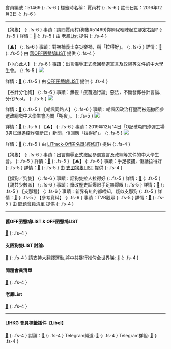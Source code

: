 會員編號：51469
{: .fs-6 }
標籤時名稱：賈雨村
{: .fs-6 }
註冊日期：2016年12月2日
{: .fs-6 }

---

<div class="code-example" markdown="1">

【狗隻】
{: .fs-6 }
事蹟：請問賈雨村(狗隻#51469)你屙尿嗰陣起左腳定右腳?
{: .fs-5 }
詳情：[🔗](https://lih.kg/1782708)
{: .fs-5 }
由 [老鳳List](#老鳳list) 提供
{: .fs-4 }

</div>
<div class="code-example" markdown="1">

【⚠️】
{: .fs-6 }
事蹟：對被捕義士幸災樂禍，稱「拉得好」。
{: .fs-5 }
詳情：[🔗](https://lih.kg/eEzPsT)
{: .fs-5 }
由 [舊OFF囝戇鳩LIST](#舊off囝戇鳩list--off囝戇鳩list) 提供
{: .fs-4 }

</div>
<div class="code-example" markdown="1">

【小心此人】
{: .fs-6 }
事蹟：出言侮辱正式撤回參選宣言及政綱等文件的中大學生會。
{: .fs-5 }
![](https://filedn.eu/l9Hq1YKLkJ4m0VSXcdcfUaJ/LIHKG_on99/on9_jai/51469/51469.1_.png)


詳情：[🔗](https://lih.kg/sxhMAwX)
{: .fs-5 }
由 [OFF囝戇鳩LIST](#舊off囝戇鳩list--off囝戇鳩list) 提供
{: .fs-4 }

</div>
<div class="code-example" markdown="1">

【谷針分化狗】
{: .fs-6 }
事蹟：無視「疫苗通行證」惡法，不斷發佈谷針言論、分化Post。
{: .fs-5 }
![](https://na.cx/i/ies7CyV.png)


詳情：[🔗](https://lih.kg/2880263)
{: .fs-5 }
【嘲諷同路人】
{: .fs-6 }
事蹟：嘲諷因政治打壓而被逼撤回參選政綱嘅中大學生會內閣「朔夜」。
{: .fs-5 }
![](https://na.cx/i/OWOe10K.png)


詳情：[🔗](https://lih.kg/sxhMAwX)
{: .fs-5 }
【⚠️】
{: .fs-6 }
事蹟：2019年12月14日「O記破屯門炸彈工場 3男試爆遙控炸彈斷正」新聞，佢回應「拉得好」。
{: .fs-5 }
![](https://na.cx/i/wkBkc7p.png)

詳情：[🔗](https://lih.kg/eEzPsT)
{: .fs-5 }
由 [LITrack-Off囝名單(經修訂)](#litrack-off囝名單(經修訂)) 提供
{: .fs-4 }

</div>
<div class="code-example" markdown="1">

【狗隻】
{: .fs-6 }
事蹟：出言侮辱正式撤回參選宣言及政綱等文件的中大學生會。
{: .fs-5 }
詳情：[🔗](https://lih.kg/sxhMAwX)
{: .fs-5 }
【⚠️】
{: .fs-6 }
事蹟：手足被捕，佢話拉得好
{: .fs-5 }
詳情：[🔗](https://lih.kg/eEzPsT)
{: .fs-5 }
由 [支囝狗隻LIST](#支囝狗隻list-討論) 提供
{: .fs-4 }

</div>
<div class="code-example" markdown="1">

【撐狗／狗隻】
{: .fs-6 }
事蹟：話狗隻拉人拉得好
{: .fs-5 }
詳情：[🔗](https://lih.kg/eEzPsT)
{: .fs-5 }
【親共少數派】
{: .fs-6 }
事蹟：竄改歷史話爆眼手足無爆眼
{: .fs-5 }
詳情：[🔗](https://lih.kg/2545895)
{: .fs-5 }
【支那種】
{: .fs-6 }
事蹟：新界有紅的都唔知，疑似支那狗
{: .fs-5 }
詳情：[🔗](https://lih.kg/hyvKzT)
{: .fs-5 }
【參考資料】
{: .fs-6 }
事蹟：TVB觀眾
{: .fs-5 }
詳情：[🔗](https://lih.kg/huEMAT)
{: .fs-5 }
由 [問題會員清單](#問題會員清單) 提供
{: .fs-4 }

</div>

---

#### 舊OFF囝戇鳩LIST & OFF囝戇鳩LIST 
[🔗](https://bit.ly/lihkg_on9_list)
{: .fs-4 }
#### 支囝狗隻LIST 討論: 
[🔗](https://lih.kg/2908480)
{: .fs-4 }
請支持大翻譯運動,將中共暴行推俾全世界睇: [🔗](https://twitter.com/tgtm_official)
{: .fs-4 }
#### 問題會員清單
[🔗](https://github.com/V4KFDgEw8T/rccnmlhnzv)
{: .fs-4 }
#### 老鳳List
[🔗](https://lihkg.com/thread/2808424)
{: .fs-4 }

---

#### LIHKG 會員標籤插件【Libel】
[🔗](https://kitce.github.io/libel)
{: .fs-4 }
討論：[🔗](https://lih.kg/2841778)
{: .fs-4 }
Telegram頻道: [🔗](https://t.me/LibelOfficialChannel)
{: .fs-4 }
Telegram群組: [🔗](https://t.me/LibelOfficialGroup)
{: .fs-4 }
